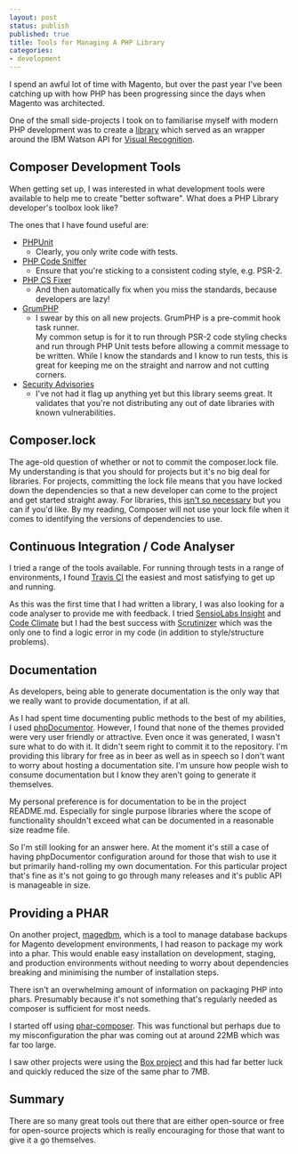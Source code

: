```yaml
---
layout: post
status: publish
published: true
title: Tools for Managing A PHP Library
categories:
- development
---
```


I spend an awful lot of time with Magento, but over the past year I've been catching up with how PHP has been progressing since the days when Magento was architected.

One of the small side-projects I took on to familiarise myself with modern PHP development was to create a [library](https://github.com/bobbyshaw/ibm-watson-visual-recognition-php) which served as an wrapper around the IBM Watson API for [Visual Recognition](https://www.ibm.com/watson/developercloud/visual-recognition.html).

## Composer Development Tools

When getting set up, I was interested in what development tools were available to help me to create "better software". What does a PHP Library developer's toolbox look like?

The ones that I have found useful are:

- [PHPUnit](https://github.com/sebastianbergmann/phpunit)
    - Clearly, you only write code with tests.
- [PHP Code Sniffer](https://github.com/squizlabs/PHP_CodeSniffer)
    - Ensure that you're sticking to a consistent coding style, e.g. PSR-2.
- [PHP CS Fixer](https://github.com/FriendsOfPHP/PHP-CS-Fixer)
    - And then automatically fix when you miss the standards, because developers are lazy!
- [GrumPHP](https://github.com/phpro/grumphp)
    - I swear by this on all new projects. GrumPHP is a pre-commit hook task runner.  
    My common setup is for it to run through PSR-2 code styling checks and run through PHP Unit tests
    before allowing a commit message to be written.
    While I know the standards and I know to run tests, this is great for keeping me on the straight and narrow and not cutting corners.
- [Security Advisories](https://github.com/Roave/SecurityAdvisories)
    - I've not had it flag up anything yet but this library seems great. It validates that you're not distributing any out of date libraries with known vulnerabilities.

## Composer.lock

The age-old question of whether or not to commit the composer.lock file. My understanding is that you should for projects but it's no big deal for libraries. For projects, committing the lock file means that you have locked down the dependencies so that a new developer can come to the project and get started straight away.  For libraries, this [isn't so necessary](https://getcomposer.org/doc/02-libraries.md#lock-file) but you can if you'd like. By my reading, Composer will not use your lock file when it comes to identifying the versions of dependencies to use.

## Continuous Integration / Code Analyser

I tried a range of the tools available. For running through tests in a range of environments, I found [Travis CI](https://travis-ci.org/bobbyshaw/watson-visual-recognition-php) the easiest and most satisfying to get up and running.

As this was the first time that I had written a library, I was also looking for a code analyser to provide me with feedback. I tried [SensioLabs Insight](https://insight.sensiolabs.com/) and [Code Climate](https://codeclimate.com/) but I had the best success with [Scrutinizer](https://scrutinizer-ci.com/) which was the only one to find a logic error in my code (in addition to style/structure problems).

## Documentation

As developers, being able to generate documentation is the only way that we really want
to provide documentation, if at all.

As I had spent time documenting public methods to the best of my abilities, I used
[phpDocumentor](https://www.phpdoc.org/). However, I found that none of the themes provided were very user friendly or attractive. Even once it was generated, I wasn't sure what to do with it. It didn't seem right to commit it to the repository. I'm providing this library for free as in beer as well as in speech so I don't want to worry about hosting a documentation site. I'm unsure how people wish to consume documentation but I know they aren't going to generate it themselves.

My personal preference is for documentation to be in the project README.md.  Especially for single purpose
libraries where the scope of functionality shouldn't exceed what can be documented in a reasonable size readme file.

So I'm still looking for an answer here.  At the moment it's still a case of having phpDocumentor
configuration around for those that wish to use it but primarily hand-rolling my own documentation. For this particular project that's fine as it's not going to go through many releases and it's public
API is manageable in size.

## Providing a PHAR

On another project, [magedbm](https://github.com/meanbee/magedbm), which is a tool to manage database backups for Magento development environments, I had reason to package my work into a phar.  This would enable
easy installation on development, staging, and production environments without needing to worry
about dependencies breaking and minimising the number of installation steps.

There isn't an overwhelming amount of information on packaging PHP into phars. Presumably
because it's not something that's regularly needed as composer is sufficient for most needs.

I started off using [phar-composer](https://github.com/clue/phar-composer). This was functional but perhaps due to my misconfiguration the phar was coming out at around 22MB which was far too large.

I saw other projects were using the [Box project](https://github.com/box-project/box2) and this had far better luck and quickly reduced the size of the same phar to 7MB.

## Summary

There are so many great tools out there that are either open-source or free for open-source projects which is really encouraging for those that want to give it a go themselves.
